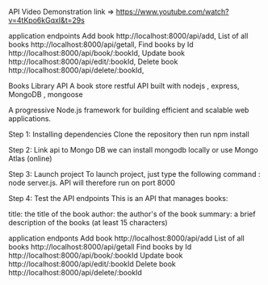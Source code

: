 API Video Demonstration link => https://www.youtube.com/watch?v=4tKpo6kGqxI&t=29s

application endpoints
Add book http://localhost:8000/api/add,
List of all books http://localhost:8000/api/getall,
Find books by Id http://localhost:8000/api/book/:bookId,
Update book http://localhost:8000/api/edit/:bookId,
Delete book http://localhost:8000/api/delete/:bookId,

Books Library API
A book store restful API built with  nodejs , express, MongoDB , mongoose

A progressive Node.js framework for building efficient and scalable web applications.

Step 1: Installing dependencies
Clone the repository then run npm install

Step 2: Link  api to Mongo DB
we can install mongodb locally or use Mongo Atlas (online)

Step 3: Launch  project
To launch  project, just type the following command : node server.js. 
API will therefore run on port 8000

Step 4: Test the API endpoints
This is an API that manages books:

title: the title of the book
author: the author's of the book
summary: a brief description of the books (at least 15 characters)

application endponts
Add book http://localhost:8000/api/add
List of all books http://localhost:8000/api/getall
Find books by Id http://localhost:8000/api/book/:bookId
Update book http://localhost:8000/api/edit/:bookId
Delete book http://localhost:8000/api/delete/:bookId

